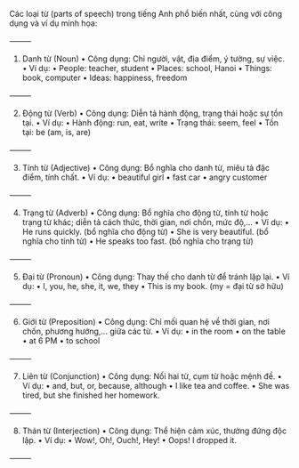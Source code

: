 Các loại từ (parts of speech) trong tiếng Anh phổ biến nhất, cùng với công dụng và ví dụ minh họa:

⸻

1. Danh từ (Noun)
	•	Công dụng: Chỉ người, vật, địa điểm, ý tưởng, sự việc.
	•	Ví dụ:
	•	People: teacher, student
	•	Places: school, Hanoi
	•	Things: book, computer
	•	Ideas: happiness, freedom

⸻

2. Động từ (Verb)
	•	Công dụng: Diễn tả hành động, trạng thái hoặc sự tồn tại.
	•	Ví dụ:
	•	Hành động: run, eat, write
	•	Trạng thái: seem, feel
	•	Tồn tại: be (am, is, are)

⸻

3. Tính từ (Adjective)
	•	Công dụng: Bổ nghĩa cho danh từ, miêu tả đặc điểm, tính chất.
	•	Ví dụ:
	•	beautiful girl
	•	fast car
	•	angry customer

⸻

4. Trạng từ (Adverb)
	•	Công dụng: Bổ nghĩa cho động từ, tính từ hoặc trạng từ khác; diễn tả cách thức, thời gian, nơi chốn, mức độ,…
	•	Ví dụ:
	•	He runs quickly. (bổ nghĩa cho động từ)
	•	She is very beautiful. (bổ nghĩa cho tính từ)
	•	He speaks too fast. (bổ nghĩa cho trạng từ)

⸻

5. Đại từ (Pronoun)
	•	Công dụng: Thay thế cho danh từ để tránh lặp lại.
	•	Ví dụ:
	•	I, you, he, she, it, we, they
	•	This is my book. (my = đại từ sở hữu)

⸻

6. Giới từ (Preposition)
	•	Công dụng: Chỉ mối quan hệ về thời gian, nơi chốn, phương hướng,… giữa các từ.
	•	Ví dụ:
	•	in the room
	•	on the table
	•	at 6 PM
	•	to school

⸻

7. Liên từ (Conjunction)
	•	Công dụng: Nối hai từ, cụm từ hoặc mệnh đề.
	•	Ví dụ:
	•	and, but, or, because, although
	•	I like tea and coffee.
	•	She was tired, but she finished her homework.

⸻

8. Thán từ (Interjection)
	•	Công dụng: Thể hiện cảm xúc, thường đứng độc lập.
	•	Ví dụ:
	•	Wow!, Oh!, Ouch!, Hey!
	•	Oops! I dropped it.

⸻
